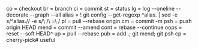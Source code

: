 co = checkout
br = branch
ci = commit
st = status
lg = log --oneline --decorate --graph --all
alias = ! git config --get-regexp ^alias\. | sed -e s/^alias\.// -e s/\ /\ =\ /
pl = pull --rebase origin
cm = commit -m
psh = push origin HEAD
mend = commit --amend
cont = rebase --continue
oops = reset --soft HEAD^
up = pull --rebase
pub = add .; git mend; git psh
cp = cherry-pick# useful

